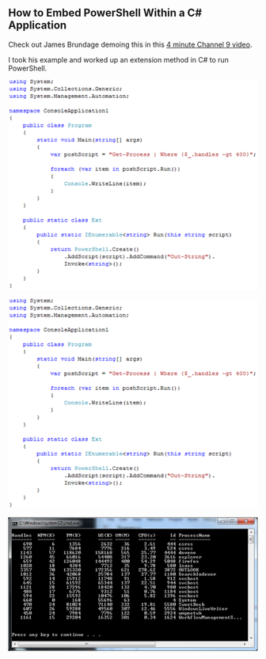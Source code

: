 How to Embed PowerShell Within a C# Application
-

Check out James Brundage demoing this in this [4 minute Channel 9 video](https://channel9.msdn.com/blogs/bruceky/how-to-embedding-powershell-within-a-c-application).

I took his example and worked up an extension method in C# to run PowerShell.

![image](https://raw.githubusercontent.com/dfinke/images/master/image1.png)


![image](https://raw.githubusercontent.com/dfinke/images/master/image2.png)


![image](https://raw.githubusercontent.com/dfinke/images/master/image3.png)
